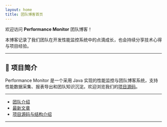 ```yaml
---
layout: home
title: 团队博客首页
---
```


欢迎访问 **Performance Monitor** 团队博客！

本博客记录了我们团队在开发性能监控系统中的点滴成长，也会持续分享技术心得与项目经验。

---

## 📌 项目简介

Performance Monitor 是一个采用 Java 实现的性能监控与团队博客系统，支持性能数据采集、报表导出和团队知识沉淀。欢迎浏览我们的[项目源码](code.md)。

---

- [团队介绍](about.md)
- [最新文章](/Performance-Monitor/)
- [项目源码与结构介绍](code.md)

---
